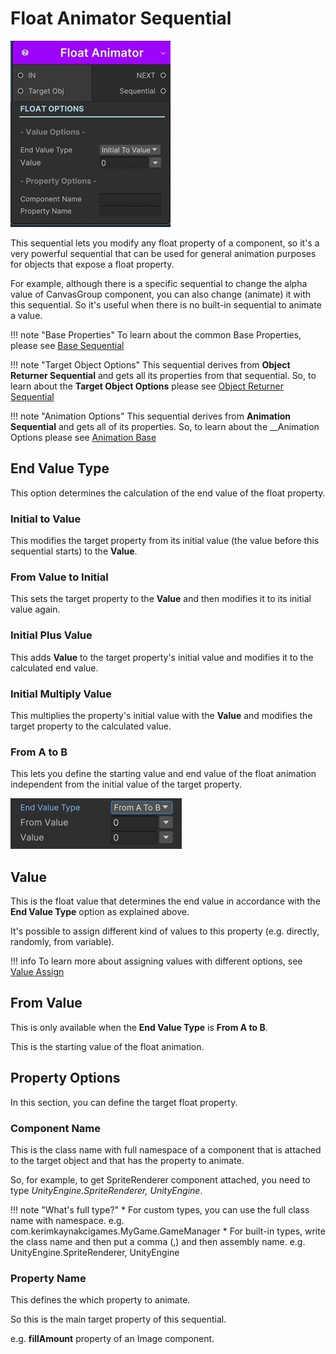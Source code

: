# Float Animator Sequential

![Float Animator Sequential](../../img/sequential_floatanimation.jpg)

This sequential lets you modify any float property of a component, so it's a very powerful sequential that can be used for general animation purposes for objects that expose a float property.

For example, although there is a specific sequential to change the alpha value of CanvasGroup component, you can also change (animate) it with this sequential. So it's useful when there is no built-in sequential to animate a value.

!!! note "Base Properties"
    To learn about the common Base Properties, please see [Base Sequential](../sequential_base.md)

!!! note "Target Object Options"
    This sequential derives from __Object Returner Sequential__ and gets all its properties from that sequential. So, to learn about the __Target Object Options__ please see [Object Returner Sequential](../sequentialobjectreturner/index.md)

!!! note "Animation Options"
    This sequential derives from __Animation Sequential__ and gets all of its properties. So, to learn about the __Animation Options please see [Animation Base](index.md)

## End Value Type

This option determines the calculation of the end value of the float property.

### Initial to Value

This modifies the target property from its initial value (the value before this sequential starts) to the __Value__.


### From Value to Initial

This sets the target property to the __Value__ and then modifies it to its initial value again.

### Initial Plus Value

This adds __Value__ to the target property's initial value and modifies it to the calculated end value.


### Initial Multiply Value

This multiplies the property's initial value with the __Value__ and modifies the target property to the calculated value.

### From A to B

This lets you define the starting value and end value of the float animation independent from the initial value of the target property.

![From A to B](../../img/sequential_floatanimation_ab.jpg)

## Value

This is the float value that determines the end value in accordance with the __End Value Type__ option as explained above.

It's possible to assign different kind of values to this property (e.g. directly, randomly, from variable).


!!! info
    To learn more about assigning values with different options, see [Value Assign](../../valueassign.md)
 

## From Value

This is only available when the __End Value Type__ is __From A to B__.

This is the starting value of the float animation.

## Property Options

In this section, you can define the target float property.

### Component Name

This is the class name with full namespace of a component that is attached to the target object and that has the property to animate.

So, for example, to get SpriteRenderer component attached, you need to type _UnityEngine.SpriteRenderer, UnityEngine_.

!!! note "What's full type?"
    * For custom types, you can use the full class name with namespace. e.g. com.kerimkaynakcigames.MyGame.GameManager
    * For built-in types, write the class name and then put a comma (,) and then assembly name. e.g. UnityEngine.SpriteRenderer, UnityEngine

### Property Name

This defines the which property to animate.

So this is the main target property of this sequential.

e.g. __fillAmount__ property of an Image component.



